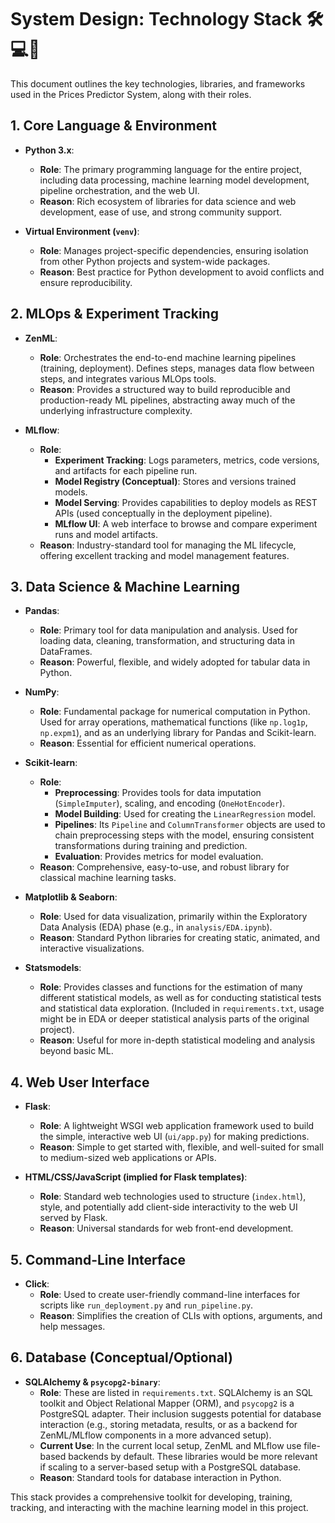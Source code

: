 # System Design: Technology Stack 🛠️💻🐍

This document outlines the key technologies, libraries, and frameworks used in the Prices Predictor System, along with their roles.

## 1. Core Language & Environment

*   **Python 3.x**:
    *   **Role**: The primary programming language for the entire project, including data processing, machine learning model development, pipeline orchestration, and the web UI.
    *   **Reason**: Rich ecosystem of libraries for data science and web development, ease of use, and strong community support.

*   **Virtual Environment (`venv`)**:
    *   **Role**: Manages project-specific dependencies, ensuring isolation from other Python projects and system-wide packages.
    *   **Reason**: Best practice for Python development to avoid conflicts and ensure reproducibility.

## 2. MLOps & Experiment Tracking

*   **ZenML**:
    *   **Role**: Orchestrates the end-to-end machine learning pipelines (training, deployment). Defines steps, manages data flow between steps, and integrates various MLOps tools.
    *   **Reason**: Provides a structured way to build reproducible and production-ready ML pipelines, abstracting away much of the underlying infrastructure complexity.

*   **MLflow**:
    *   **Role**:
        *   **Experiment Tracking**: Logs parameters, metrics, code versions, and artifacts for each pipeline run.
        *   **Model Registry (Conceptual)**: Stores and versions trained models.
        *   **Model Serving**: Provides capabilities to deploy models as REST APIs (used conceptually in the deployment pipeline).
        *   **MLflow UI**: A web interface to browse and compare experiment runs and model artifacts.
    *   **Reason**: Industry-standard tool for managing the ML lifecycle, offering excellent tracking and model management features.

## 3. Data Science & Machine Learning

*   **Pandas**:
    *   **Role**: Primary tool for data manipulation and analysis. Used for loading data, cleaning, transformation, and structuring data in DataFrames.
    *   **Reason**: Powerful, flexible, and widely adopted for tabular data in Python.

*   **NumPy**:
    *   **Role**: Fundamental package for numerical computation in Python. Used for array operations, mathematical functions (like `np.log1p`, `np.expm1`), and as an underlying library for Pandas and Scikit-learn.
    *   **Reason**: Essential for efficient numerical operations.

*   **Scikit-learn**:
    *   **Role**:
        *   **Preprocessing**: Provides tools for data imputation (`SimpleImputer`), scaling, and encoding (`OneHotEncoder`).
        *   **Model Building**: Used for creating the `LinearRegression` model.
        *   **Pipelines**: Its `Pipeline` and `ColumnTransformer` objects are used to chain preprocessing steps with the model, ensuring consistent transformations during training and prediction.
        *   **Evaluation**: Provides metrics for model evaluation.
    *   **Reason**: Comprehensive, easy-to-use, and robust library for classical machine learning tasks.

*   **Matplotlib & Seaborn**:
    *   **Role**: Used for data visualization, primarily within the Exploratory Data Analysis (EDA) phase (e.g., in `analysis/EDA.ipynb`).
    *   **Reason**: Standard Python libraries for creating static, animated, and interactive visualizations.

*   **Statsmodels**:
    *   **Role**: Provides classes and functions for the estimation of many different statistical models, as well as for conducting statistical tests and statistical data exploration. (Included in `requirements.txt`, usage might be in EDA or deeper statistical analysis parts of the original project).
    *   **Reason**: Useful for more in-depth statistical modeling and analysis beyond basic ML.

## 4. Web User Interface

*   **Flask**:
    *   **Role**: A lightweight WSGI web application framework used to build the simple, interactive web UI (`ui/app.py`) for making predictions.
    *   **Reason**: Simple to get started with, flexible, and well-suited for small to medium-sized web applications or APIs.

*   **HTML/CSS/JavaScript (implied for Flask templates)**:
    *   **Role**: Standard web technologies used to structure (`index.html`), style, and potentially add client-side interactivity to the web UI served by Flask.
    *   **Reason**: Universal standards for web front-end development.

## 5. Command-Line Interface

*   **Click**:
    *   **Role**: Used to create user-friendly command-line interfaces for scripts like `run_deployment.py` and `run_pipeline.py`.
    *   **Reason**: Simplifies the creation of CLIs with options, arguments, and help messages.

## 6. Database (Conceptual/Optional)

*   **SQLAlchemy & `psycopg2-binary`**:
    *   **Role**: These are listed in `requirements.txt`. SQLAlchemy is an SQL toolkit and Object Relational Mapper (ORM), and `psycopg2` is a PostgreSQL adapter. Their inclusion suggests potential for database interaction (e.g., storing metadata, results, or as a backend for ZenML/MLflow components in a more advanced setup).
    *   **Current Use**: In the current local setup, ZenML and MLflow use file-based backends by default. These libraries would be more relevant if scaling to a server-based setup with a PostgreSQL database.
    *   **Reason**: Standard tools for database interaction in Python.

This stack provides a comprehensive toolkit for developing, training, tracking, and interacting with the machine learning model in this project.
